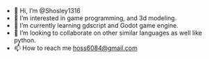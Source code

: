 - 👋 Hi, I’m @Shosley1316
- 👀 I’m interested in game programming, and 3d modeling. 
- 🌱 I’m currently learning gdscript and Godot game engine. 
- 💞️ I’m looking to collaborate on other similar languages as well like python. 
- 📫 How to reach me hoss6084@gmail.com

<!---
Shosley1316/Shosley1316 is a ✨ special ✨ repository because its `README.md` (this file) appears on your GitHub profile.
You can click the Preview link to take a look at your changes.
--->
